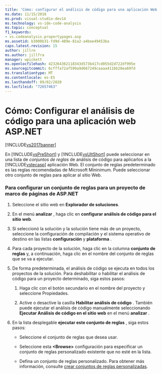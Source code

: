 ```yaml
---
title: 'Cómo: configurar el análisis de código para una aplicación Web de ASP.NET | Microsoft Docs'
ms.date: 11/15/2016
ms.prod: visual-studio-dev14
ms.technology: vs-ide-code-analysis
ms.topic: conceptual
f1_keywords:
- vs.codeanalysis.propertypages.asp
ms.assetid: b3000b31-fd9d-489e-81a2-a4bee49453ba
caps.latest.revision: 15
author: jillre
ms.author: jillfra
manager: wpickett
ms.openlocfilehash: 423264362118343d573b417cd055d2d722df995e
ms.sourcegitcommit: 6cfffa72af599a9d667249caaaa411bb28ea69fd
ms.translationtype: MT
ms.contentlocale: es-ES
ms.lasthandoff: 09/02/2020
ms.locfileid: "72657463"
---
```

# <a name="how-to-configure-code-analysis-for-an-aspnet-web-application"></a>Cómo: Configurar el análisis de código para una aplicación web ASP.NET
[!INCLUDE[vs2017banner](../includes/vs2017banner.md)]

En [!INCLUDE[vsPreShort](../includes/vspreshort-md.md)] y [!INCLUDE[vsUltShort](../includes/vsultshort-md.md)] puede seleccionar en una lista de *conjuntos de reglas* de análisis de código para aplicarlos a la [!INCLUDE[vstecasp](../includes/vstecasp-md.md)] aplicación Web. El conjunto de reglas predeterminado es las reglas recomendadas de Microsoft Mininimum. Puede seleccionar otro conjunto de reglas para aplicar al sitio Web.

### <a name="to-configure-a-rule-set-for-an-aspnet-page-framework-project"></a>Para configurar un conjunto de reglas para un proyecto de marco de páginas de ASP.NET

1. Seleccione el sitio web en **Explorador de soluciones**.

2. En el menú **analizar** , haga clic en **configurar análisis de código para el sitio web**.

3. Si seleccionó la solución y la solución tiene más de un proyecto, seleccione la configuración de compilación y el sistema operativo de destino en las listas **configuración** y **plataforma** .

4. Para cada proyecto de la solución, haga clic en la columna **conjunto de reglas** y, a continuación, haga clic en el nombre del conjunto de reglas que se va a ejecutar.

5. De forma predeterminada, el análisis de código se ejecuta en todos los proyectos de la solución. Para deshabilitar o habilitar el análisis de código para un proyecto determinado, siga estos pasos:

    1. Haga clic con el botón secundario en el nombre del proyecto y seleccione Propiedades.

    2. Active o desactive la casilla **Habilitar análisis de código** . También puede ejecutar el análisis de código manualmente seleccionando **Ejecutar Análisis de código en el sitio web** en el menú **analizar** .

6. En la lista desplegable **ejecutar este conjunto de reglas** , siga estos pasos:

    - Seleccione el conjunto de reglas que desea usar.

    - Seleccione esta **\<Browse>** configuración para especificar un conjunto de reglas personalizado existente que no esté en la lista.

    - Defina un conjunto de reglas personalizado. Para obtener más información, consulte [crear conjuntos de reglas personalizadas](../code-quality/creating-custom-code-analysis-rule-sets.md).
